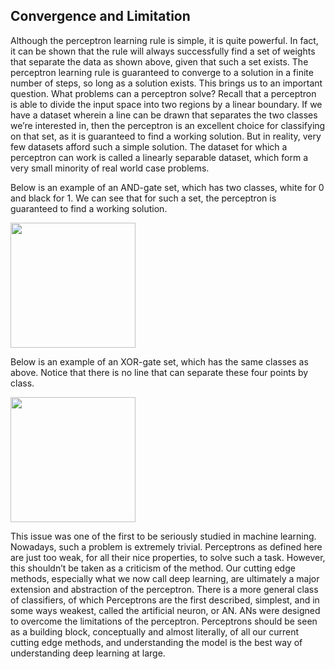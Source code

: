 ## Convergence and Limitation 

Although the perceptron learning rule is simple, it is quite powerful. In fact, it can be shown that the rule will always successfully find a set of weights that separate the data as shown above, given that such a set exists. The perceptron learning rule is guaranteed to converge to a solution in a finite number of steps, so long as a solution exists. This brings us to an important question. What problems can a perceptron solve? Recall that a perceptron is able to divide the input space into two regions by a linear boundary. If we have a dataset wherein a line can be drawn that separates the two classes we’re interested in, then the perceptron is an excellent choice for classifying on that set, as it is guaranteed to find a working solution. But in reality, very few datasets afford such a simple solution. The dataset for which a perceptron can work is called a linearly separable dataset, which form a very small minority of real world case problems.


Below is an example of an AND-gate set, which has two classes, white for 0 and black for 1. We can see that for such a set, the perceptron is guaranteed to find a working solution. 


<img src="/assets/image19.png" width="200" height="200" />


Below is an example of an XOR-gate set, which has the same classes as above. Notice that there is no line that can separate these four points by class.


<img src="/assets/image21.png" width="200" height="200" />


This issue was one of the first to be seriously studied in machine learning. Nowadays, such a problem is extremely trivial. Perceptrons as defined here are just too weak, for all their nice properties, to solve such a task. However, this shouldn’t be taken as a criticism of the method. Our cutting edge methods, especially what we now call deep learning, are ultimately a major extension and abstraction of the perceptron. There is a more general class of classifiers, of which Perceptrons are the first described, simplest, and in some ways weakest, called the artificial neuron, or AN. ANs were designed to overcome the limitations of the perceptron. Perceptrons should be seen as a building block, conceptually and almost literally, of all our current cutting edge methods, and understanding the model is the best way of understanding deep learning at large.






